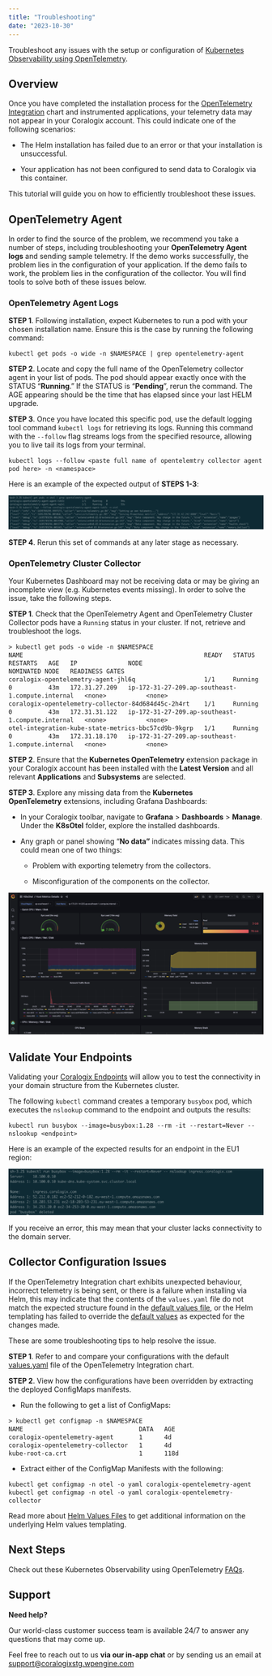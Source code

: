 ```yaml
---
title: "Troubleshooting"
date: "2023-10-30"
---
```


Troubleshoot any issues with the setup or configuration of [Kubernetes Observability using OpenTelemetry](https://coralogixstg.wpengine.com/docs/introduction-to-kubernetes-observability-using-opentelemetry/).

## Overview

Once you have completed the installation process for the [OpenTelemetry Integration](https://github.com/coralogix/telemetry-shippers/tree/master/otel-integration/k8s-helm) chart and instrumented applications, your telemetry data may not appear in your Coralogix account. This could indicate one of the following scenarios:

- The Helm installation has failed due to an error or that your installation is unsuccessful.

- Your application has not been configured to send data to Coralogix via this container.

This tutorial will guide you on how to efficiently troubleshoot these issues.

## OpenTelemetry Agent

In order to find the source of the problem, we recommend you take a number of steps, including troubleshooting your **OpenTelemetry Agent logs** and sending sample telemetry. If the demo works successfully, the problem lies in the configuration of your application. If the demo fails to work, the problem lies in the configuration of the collector. You will find tools to solve both of these issues below.

### **OpenTelemetry Agent Logs**

**STEP 1**. Following installation, expect Kubernetes to run a pod with your chosen installation name. Ensure this is the case by running the following command:

```
kubectl get pods -o wide -n $NAMESPACE | grep opentelemetry-agent

```

**STEP 2**. Locate and copy the full name of the OpenTelemetry collector agent in your list of pods. The pod should appear exactly once with the STATUS “**Running**.” If the STATUS is “**Pending**”, rerun the command. The AGE appearing should be the time that has elapsed since your last HELM upgrade.

**STEP 3**. Once you have located this specific pod, use the default logging tool command `kubectl logs` for retrieving its logs. Running this command with the `--follow` flag streams logs from the specified resource, allowing you to live tail its logs from your terminal.

```
kubectl logs --follow <paste full name of opentelemtry collector agent pod here> -n <namespace>

```

Here is an example of the expected output of **STEPS 1-3**:

![](images/Untitled-46-1024x135.png)

**STEP 4**. Rerun this set of commands at any later stage as necessary.

### OpenTelemetry **Cluster Collector**

Your Kubernetes Dashboard may not be receiving data or may be giving an incomplete view (e.g. Kubernetes events missing). In order to solve the issue, take the following steps.

**STEP 1**. Check that the OpenTelemetry Agent and OpenTelemetry Cluster Collector pods have a `Running` status in your cluster. If not, retrieve and troubleshoot the logs.

```
> kubectl get pods -o wide -n $NAMESPACE
NAME                                                  READY   STATUS    RESTARTS   AGE   IP              NODE                                               NOMINATED NODE   READINESS GATES
coralogix-opentelemetry-agent-jhl6q                   1/1     Running   0          43m   172.31.27.209   ip-172-31-27-209.ap-southeast-1.compute.internal   <none>           <none>
coralogix-opentelemetry-collector-84d684d45c-2h4rt    1/1     Running   0          43m   172.31.31.122   ip-172-31-27-209.ap-southeast-1.compute.internal   <none>           <none>
otel-integration-kube-state-metrics-bbc57cd9b-9kgrp   1/1     Running   0          43m   172.31.18.170   ip-172-31-27-209.ap-southeast-1.compute.internal   <none>           <none>

```

**STEP 2**. Ensure that the **Kubernetes OpenTelemetry** extension package in your Coralogix account has been installed with the **Latest Version** and all relevant **Applications** and **Subsystems** are selected.

**STEP 3**. Explore any missing data from the **Kubernetes OpenTelemetry** extensions, including Grafana Dashboards:

- In your Coralogix toolbar, navigate to **Grafana** > **Dashboards** > **Manage**. Under the **K8sOtel** folder, explore the installed dashboards.

- Any graph or panel showing “**No data”** indicates missing data. This could mean one of two things:
    - Problem with exporting telemetry from the collectors.
    
    - Misconfiguration of the components on the collector.

![](images/Untitled-47-1024x567.png)

## Validate Your Endpoints

Validating your [Coralogix Endpoints](https://coralogixstg.wpengine.com/docs/coralogix-endpoints/) will allow you to test the connectivity in your domain structure from the Kubernetes cluster.

The following `kubectl` command creates a temporary `busybox` pod, which executes the `nslookup` command to the endpoint and outputs the results:

```
kubectl run busybox --image=busybox:1.28 --rm -it --restart=Never -- nslookup <endpoint>

```

Here is an example of the expected results for an endpoint in the EU1 region:

![](images/Untitled-48-1024x185.png)

If you receive an error, this may mean that your cluster lacks connectivity to the domain server.

## Collector **Configuration Issues**

If the OpenTelemetry Integration chart exhibits unexpected behaviour, incorrect telemetry is being sent, or there is a failure when installing via Helm, this may indicate that the contents of the `values.yaml` file do not match the expected structure found in the [default values file](https://github.com/coralogix/telemetry-shippers/blob/master/otel-integration/k8s-helm/values.yaml), or the Helm templating has failed to override the [default values](https://github.com/coralogix/telemetry-shippers/blob/master/otel-integration/k8s-helm/values.yaml) as expected for the changes made.

These are some troubleshooting tips to help resolve the issue.

**STEP 1**. Refer to and compare your configurations with the default [values.yaml](https://github.com/coralogix/telemetry-shippers/blob/master/otel-integration/k8s-helm/values.yaml) file of the OpenTelemetry Integration chart.

**STEP 2**. View how the configurations have been overridden by extracting the deployed ConfigMaps manifests.

- Run the following to get a list of ConfigMaps:

```
> kubectl get configmap -n $NAMESPACE
NAME                                DATA   AGE
coralogix-opentelemetry-agent       1      4d
coralogix-opentelemetry-collector   1      4d
kube-root-ca.crt                    1      118d

```

- Extract either of the ConfigMap Manifests with the following:

```
kubectl get configmap -n otel -o yaml coralogix-opentelemetry-agent
kubectl get configmap -n otel -o yaml coralogix-opentelemetry-collector

```

Read more about [Helm Values Files](https://helm.sh/docs/chart_template_guide/values_files/) to get additional information on the underlying Helm values templating.

## Next Steps

Check out these Kubernetes Observability using OpenTelemetry [FAQs](https://coralogixstg.wpengine.com/docs/faqs-kubernetes-observability-using-opentelemetry/).

## Support

**Need help?**

Our world-class customer success team is available 24/7 to answer any questions that may come up.

Feel free to reach out to us **via our in-app chat** or by sending us an email at [support@coralogixstg.wpengine.com](mailto:support@coralogixstg.wpengine.com)
